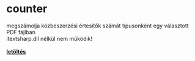 # counter
megszámolja közbeszerzési értesítők számát típusonként egy választott PDF fájlban<br />
itextsharp.dll nélkül nem működik!
<br />
<br />
<b><a href="https://mega.nz/#!gk0wTCoL!PKIZE0xnoICyYpfmopkFbw7AZBlsjbRH9u_rHpbxnA0">letöltés</a></b>
